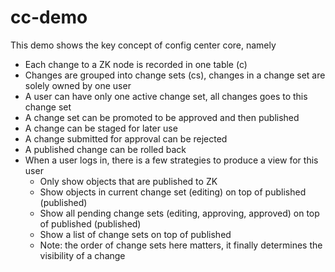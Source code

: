 cc-demo
=======

This demo shows the key concept of config center core, namely

 - Each change to a ZK node is recorded in one table (c)
 - Changes are grouped into change sets (cs), changes in a change set are solely owned by one user
 - A user can have only one active change set, all changes goes to this change set
 - A change set can be promoted to be approved and then published
 - A change can be staged for later use
 - A change submitted for approval can be rejected
 - A published change can be rolled back
 - When a user logs in, there is a few strategies to produce a view for this user
   - Only show objects that are published to ZK
   - Show objects in current change set (editing) on top of published (published)
   - Show all pending change sets (editing, approving, approved) on top of published (published)
   - Show a list of change sets on top of published
   - Note: the order of change sets here matters, it finally determines the visibility of a change

